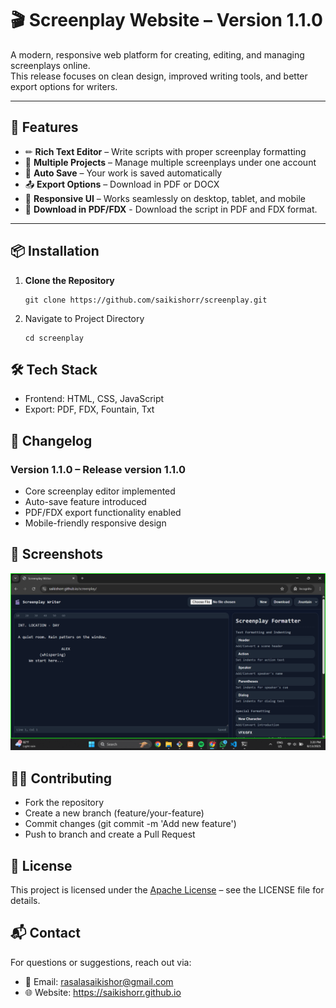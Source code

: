 # 🎬 Screenplay Website – Version 1.1.0

A modern, responsive web platform for creating, editing, and managing screenplays online.  
This release focuses on clean design, improved writing tools, and better export options for writers.

---

## 🚀 Features

- ✏ **Rich Text Editor** – Write scripts with proper screenplay formatting
- 📂 **Multiple Projects** – Manage multiple screenplays under one account
- 💾 **Auto Save** – Your work is saved automatically
- 📤 **Export Options** – Download in PDF or DOCX
- 📱 **Responsive UI** – Works seamlessly on desktop, tablet, and mobile
- 💾 **Download in PDF/FDX** - Download the script in PDF and FDX format.   

---

## 📦 Installation

1. **Clone the Repository**
   ```
   git clone https://github.com/saikishorr/screenplay.git 

   ```

2. Navigate to Project Directory

    ```
    cd screenplay
    ```


## 🛠 Tech Stack
- Frontend: HTML, CSS, JavaScript
- Export: PDF, FDX, Fountain, Txt

## 📜 Changelog
### Version 1.1.0 – Release version 1.1.0
- Core screenplay editor implemented
- Auto-save feature introduced
- PDF/FDX export functionality enabled
- Mobile-friendly responsive design

## 📸 Screenshots
![image](https://raw.githubusercontent.com/saikishorr/screenplay/refs/heads/main/images/Screenshot.png) 

## 🧑‍💻 Contributing
- Fork the repository
- Create a new branch (feature/your-feature)
- Commit changes (git commit -m 'Add new feature')
- Push to branch and create a Pull Request

## 📄 License
This project is licensed under the [Apache License](https://github.com/saikishorr/screenplay/blob/main/LICENSE) – see the LICENSE file for details.

## 📬 Contact
For questions or suggestions, reach out via:
- 📧 Email: rasalasaikishor@gmail.com
- 🌐 Website: https://saikishorr.github.io